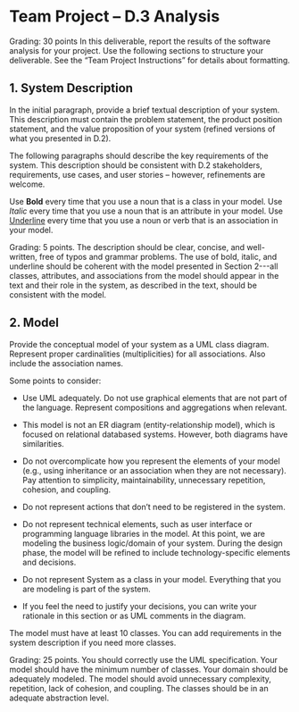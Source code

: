 # Team Project – D.3 Analysis

Grading: 30 points
In this deliverable, report the results of the software analysis for your project. Use the following
sections to structure your deliverable. See the “Team Project Instructions” for details about
formatting. 

## 1. System Description
In the initial paragraph, provide a brief textual description of your system. This
description must contain the problem statement, the product position statement, and the
value proposition of your system (refined versions of what you presented in D.2). 

The following paragraphs should describe the key requirements of the system. This
description should be consistent with D.2 stakeholders, requirements, use cases, and user
stories – however, refinements are welcome. 

Use **Bold** every time that you use a noun that is a class in your model. Use *Italic* every
time that you use a noun that is an attribute in your model. Use <u>Underline</u> every time
that you use a noun or verb that is an association in your model. 

Grading: 5 points. The description should be clear, concise, and well-written, free of typos
and grammar problems. The use of bold, italic, and underline should be coherent with
the model presented in Section 2---all classes, attributes, and associations from the model
should appear in the text and their role in the system, as described in the text, should be
consistent with the model. 

## 2. Model
Provide the conceptual model of your system as a UML class diagram. Represent proper
cardinalities (multiplicities) for all associations. Also include the association names. 

Some points to consider:
* Use UML adequately. Do not use graphical elements that are not part of the
language. Represent compositions and aggregations when relevant. 

* This model is not an ER diagram (entity-relationship model), which is focused on
relational databased systems. However, both diagrams have similarities. 

* Do not overcomplicate how you represent the elements of your model (e.g., using
inheritance or an association when they are not necessary). Pay attention to
simplicity, maintainability, unnecessary repetition, cohesion, and coupling.

* Do not represent actions that don’t need to be registered in the system.

* Do not represent technical elements, such as user interface or programming
language libraries in the model. At this point, we are modeling the business
logic/domain of your system. During the design phase, the model will be refined
to include technology-specific elements and decisions. 

* Do not represent System as a class in your model. Everything that you are
modeling is part of the system.

* If you feel the need to justify your decisions, you can write your rationale in this
section or as UML comments in the diagram.

The model must have at least 10 classes. You can add requirements in the system
description if you need more classes. 

Grading: 25 points. You should correctly use the UML specification. Your model should
have the minimum number of classes. Your domain should be adequately modeled. The
model should avoid unnecessary complexity, repetition, lack of cohesion, and coupling.
The classes should be in an adequate abstraction level.
